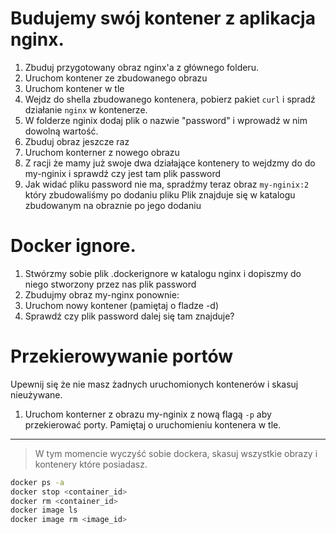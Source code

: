 # Budujemy swój kontener z aplikacja nginx. 

1. Zbuduj przygotowany obraz nginx'a z głównego folderu.
2. Uruchom kontener ze zbudowanego obrazu
3. Uruchom kontener w tle
4. Wejdz do shella zbudowanego kontenera, pobierz pakiet `curl` i spradź działanie `nginx` w kontenerze.
5. W folderze nginix dodaj plik o nazwie "password" i wprowadź w nim dowolną wartość.
6. Zbuduj obraz jeszcze raz 
7. Uruchom konterner z nowego obrazu
8. Z racji że mamy już swoje dwa działające kontenery to wejdzmy do do my-nginix i sprawdź czy jest tam plik password 
9. Jak widać pliku password nie ma, spradźmy teraz obraz `my-nginix:2` który zbudowaliśmy po dodaniu pliku
Plik znajduje się w katalogu zbudowanym na obraznie po jego dodaniu


# Docker ignore.

1. Stwórzmy sobie plik .dockerignore w katalogu nginx i dopiszmy do niego stworzony przez nas plik password
2. Zbudujmy obraz my-nginx ponownie:
3. Uruchom nowy kontener (pamiętaj o fladze -d)
4. Sprawdź czy plik password dalej się tam znajduje?


# Przekierowywanie portów

Upewnij się że nie masz żadnych uruchomionych kontenerów i skasuj nieużywane. 


1. Uruchom konterner z obrazu my-nginix z nową flagą `-p` aby przekierować porty. Pamiętaj o uruchomieniu kontenera w tle.

___
>W tym momencie wyczyść sobie dockera, skasuj wszystkie obrazy i kontenery które posiadasz.
```sh
docker ps -a
docker stop <container_id>
docker rm <container_id>
docker image ls
docker image rm <image_id>
```